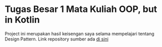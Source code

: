 # Tugas Besar 1 Mata Kuliah OOP, but in Kotlin
Project ini merupakan hasil keisengan saya selama mempelajari tentang Design Pattern. Link repository sumber ada [di sini](https://github.com/NicholasLiem/IF2223_TugasBesar_1_Objectify)
